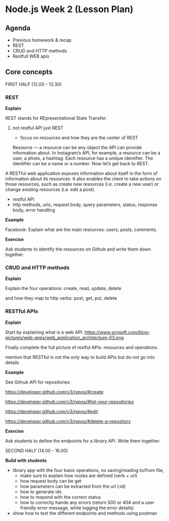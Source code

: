 # Node.js Week 2 (Lesson Plan)

## Agenda

* Previous homework & recap
* REST
* CRUD and HTTP methods
* Restfull WEB apis

## Core concepts

FIRST HALF (12.00 - 13.30)

### REST

**Explain**

REST stands for REpresentational State Transfer.

1. not restful API just REST
    * focus on resources and how they are the center of REST
    
    Resource — a resource can be any object the API can provide information about. In Instagram’s API, for example, a resource can be a user, a photo, a hashtag. Each resource has a unique identifier. The identifier can be a name or a number. Now let’s get back to REST.
    
A RESTful web application exposes information about itself in the form of information about its resources. It also enables the client to take actions on those resources, such as create new resources (i.e. create a new user) or change existing resources (i.e. edit a post).

* restful API
* http methods, urls, request body, query parameters, status, response body, error handling

**Example**

Facebook: Explain what are the main resources: users, posts, comments.

**Exercise**

Ask students to identify the resources on Github and write them down together.

### CRUD and HTTP methods

**Explain**

Explain the four operations: create, read, update, delete

and how they map to http verbs: post, get, put, delete

### RESTful APIs

**Explain**

Start by explaining what is a web API. https://www.scnsoft.com/blog-pictures/web-apps/web_application_architecture-03.png

Finally complete the full picture of restful APIs: resources and operations.

mention that RESTful is not the only way to build APIs but do not go into details

**Example**

See Github API for repositories:

https://developer.github.com/v3/repos/#create

https://developer.github.com/v3/repos/#list-your-repositories

https://developer.github.com/v3/repos/#edit

https://developer.github.com/v3/repos/#delete-a-repository

**Exercise**

Ask students to define the endpoints for a library API. Write them together.

SECOND HALF (14.00 - 16.00)

**Build with students**

* library app with the four basic operations, no saving/reading to/from file, 
  * make sure to explain how routes are defined (verb + url)
  * how request body can be get
  * how parameters can be extracted from the url (:id)
  * how to generate ids
  * how to respond with the correct status
  * how to correctly hande any errors (return 500 or 404 and a user friendly error message, while logging the error details)
* show how to test the different endpoints and methods using postman


